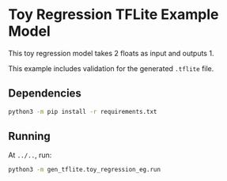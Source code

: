 # Toy Regression TFLite Example Model

This toy regression model takes 2 floats as input and outputs 1.

This example includes validation for the generated `.tflite` file.

## Dependencies

```sh
python3 -m pip install -r requirements.txt
```

## Running

At `../..`, run:

```sh
python3 -m gen_tflite.toy_regression_eg.run
```
